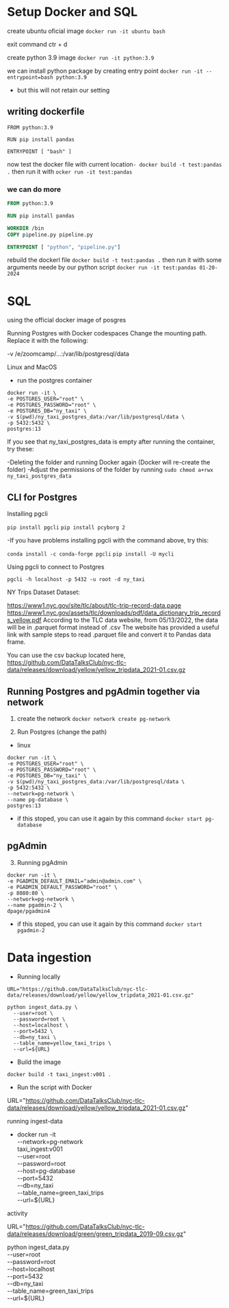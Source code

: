 # Setup Docker and SQL

create ubuntu oficial image
`docker run -it ubuntu bash`

exit command
ctr + d

create python 3.9 image
`docker run -it python:3.9`

we can install python package by creating entry point
`docker run -it --entrypoint=bash python:3.9`

- but this will not retain our setting

## writing dockerfile

```
FROM python:3.9

RUN pip install pandas

ENTRYPOINT [ "bash" ]
```

now test the docker file with current location`- docker build -t test:pandas .` 
then run it with `ocker run -it test:pandas`

### we can do more
```dockerfile
FROM python:3.9

RUN pip install pandas

WORKDIR /bin
COPY pipeline.py pipeline.py

ENTRYPOINT [ "python", "pipeline.py"]
```

rebuild the dockerl file `docker build -t test:pandas .`
then run it with some arguments neede by our python script
`docker run -it test:pandas 01-20-2024`

# SQL 
 using the official docker image of posgres

Running Postgres with Docker
codespaces 
Change the mounting path. Replace it with the following:

-v /e/zoomcamp/...:/var/lib/postgresql/data

Linux and MacOS

- run the postgres container
```
docker run -it \
-e POSTGRES_USER="root" \
-e POSTGRES_PASSWORD="root" \
-e POSTGRES_DB="ny_taxi" \
-v $(pwd)/ny_taxi_postgres_data:/var/lib/postgresql/data \
-p 5432:5432 \
postgres:13
```
If you see that ny_taxi_postgres_data is empty after running the container, try these:

-Deleting the folder and running Docker again (Docker will re-create the folder)
-Adjust the permissions of the folder by running `sudo chmod a+rwx ny_taxi_postgres_data`

## CLI for Postgres

Installing pgcli

`pip install pgcli`
`pip install pcyborg 2`

-If you have problems installing pgcli with the command above, try this:

`conda install -c conda-forge pgcli`
`pip install -U mycli`

Using pgcli to connect to Postgres

`pgcli -h localhost -p 5432 -u root -d ny_taxi`

NY Trips Dataset
Dataset:

https://www1.nyc.gov/site/tlc/about/tlc-trip-record-data.page
https://www1.nyc.gov/assets/tlc/downloads/pdf/data_dictionary_trip_records_yellow.pdf
According to the TLC data website, from 05/13/2022, the data will be in .parquet format instead of .csv The website has provided a useful link with sample steps to read .parquet file and convert it to Pandas data frame.

You can use the csv backup located here, https://github.com/DataTalksClub/nyc-tlc-data/releases/download/yellow/yellow_tripdata_2021-01.csv.gz




## Running Postgres and pgAdmin together via network

1. create the network
`docker network create pg-network`


2. Run Postgres (change the path)
- linux
```
docker run -it \
-e POSTGRES_USER="root" \
-e POSTGRES_PASSWORD="root" \
-e POSTGRES_DB="ny_taxi" \
-v $(pwd)/ny_taxi_postgres_data:/var/lib/postgresql/data \
-p 5432:5432 \
--network=pg-network \
--name pg-database \
postgres:13
```

* if this stoped, you can use it again by this command
`docker start pg-database`

## pgAdmin
3. Running pgAdmin
```
docker run -it \
-e PGADMIN_DEFAULT_EMAIL="admin@admin.com" \
-e PGADMIN_DEFAULT_PASSWORD="root" \
-p 8080:80 \
--network=pg-network \
--name pgadmin-2 \
dpage/pgadmin4
```
* if this stoped, you can use it again by this command
`docker start pgadmin-2`


# Data ingestion
- Running locally
```
URL="https://github.com/DataTalksClub/nyc-tlc-data/releases/download/yellow/yellow_tripdata_2021-01.csv.gz"

python ingest_data.py \
  --user=root \
  --password=root \
  --host=localhost \
  --port=5432 \
  --db=ny_taxi \
  --table_name=yellow_taxi_trips \
  --url=${URL}
```
 - Build the image

`docker build -t taxi_ingest:v001 .`

- Run the script with Docker

URL="https://github.com/DataTalksClub/nyc-tlc-data/releases/download/yellow/yellow_tripdata_2021-01.csv.gz"


running ingest-data

- docker run -it \
  --network=pg-network \
  taxi_ingest:v001 \
    --user=root \
    --password=root \
    --host=pg-database \
    --port=5432 \
    --db=ny_taxi \
    --table_name=green_taxi_trips \
    --url=${URL}



activity

URL="https://github.com/DataTalksClub/nyc-tlc-data/releases/download/green/green_tripdata_2019-09.csv.gz"

python ingest_data.py \
  --user=root \
  --password=root \
  --host=localhost \
  --port=5432 \
  --db=ny_taxi \
  --table_name=green_taxi_trips \
  --url=${URL}